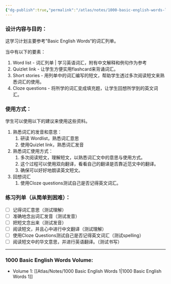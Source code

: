 ```yaml
---
{"dg-publish":true,"permalink":"/atlas/notes/1000-basic-english-words-learning-program/","tags":["BEW","Tuition/English"]}
---
```


### 设计内容与目的：
这学习计划主要参考"Basic English Words“的词汇列单。

当中有以下的要素：
1. Word list - 词汇列单 | 学习英语词汇，附有中文解释和例句作为参考
2. Quizlet link - 让学生方便实用flashcard来背诵词汇。
3. Short stories - 用列单中的词汇编写的短文，帮助学生透过多次阅读短文来熟悉词汇的使用。
4. Cloze questions - 将所学的词汇变成填充题，让学生回想所学到的英文词汇。

### 使用方式：
学生可以使用以下的建议来使用这些资料。
1. 熟悉词汇的发音和意思：
	1. 研读 Wordlist，熟悉词汇意思
	2. 使用Quizlet link，熟悉词汇发音
2. 熟悉词汇使用方式：
	1. 多次阅读短文，理解短文，以熟悉词汇文中的意思与使用方式。
	2. 这个过程可以使用双向翻译，看看自己的翻译是否靠近范文中的翻译。
	3. 确保可以好好地朗读英文短文。
3. 回想词汇
	1. 使用Cloze questions测试自己是否记得英文词汇。

### 练习列单（从简单到困难）：
- [ ] 记得词汇意思（测试理解）
- [ ] 准确地念出词汇发音（测试发音）
- [ ] 把短文念出来（测试发音）
- [ ] 阅读短文，并且心中进行中文翻译（测试理解）
- [ ] 使用Cloze Questions测试自己是否记得英文词汇（测试spelling）
- [ ] 阅读短文中的华文意思，并进行英语翻译。（测试书写）

---
### 1000 Basic English Words Volume:
- Volume 1: [[Atlas/Notes/1000 Basic English Words 1\|1000 Basic English Words 1]]